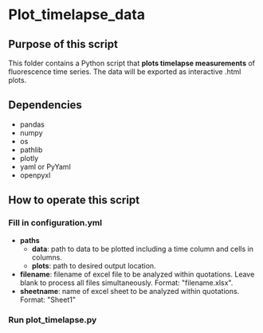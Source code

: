 # Plot_timelapse_data

## Purpose of this script
This folder contains a Python script that **plots timelapse measurements** of fluorescence time series. The data will be exported as interactive .html plots.

## Dependencies 
* pandas
* numpy
* os
* pathlib
* plotly
* yaml or PyYaml
* openpyxl

## How to operate this script

### Fill in configuration.yml

* **paths**
	* **data**: path to data to be plotted including a time column and cells in columns.
	* **plots**: path to desired output location.
* **filename**: filename of excel file to be analyzed within quotations. Leave blank to process all files simultaneously. Format: "filename.xlsx".
* **sheetname**: name of excel sheet to be analyzed within quotations. Format: "Sheet1"

### Run plot_timelapse.py
